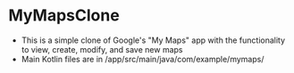 # MyMapsClone
- This is a simple clone of Google's "My Maps" app with the functionality to view, create, modify, and save new maps
- Main Kotlin files are in /app/src/main/java/com/example/mymaps/
